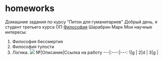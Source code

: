 # homeworks
Домашние задания по курсу "Питон для гуманитариев"
Добрый день, я студент третьего курса ОП [Философия](https://www.hse.ru/ba/phil/) Шарабрин Марк
Мои научные интересы: 
1. Философия бессмертия
2. Философия тупости
3. Логика.
![](http://3.bp.blogspot.com/-_DLc3qDxsNA/VenIznBsK7I/AAAAAAAAB0A/GHjI_97B364/s1600/TheFunk.jpg)
№|Описание|Ссылка на работу
---|:---:|---:
1|g |
2|d |
3|g |
